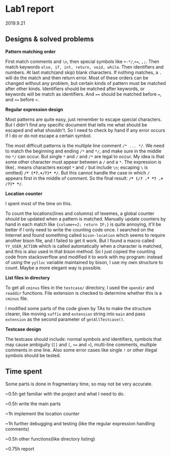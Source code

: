# Lab1 report

2019.9.21

## Designs & solved problems

**Pattern matching order**

First match comments and `\n`, then special symbols like `+-*/`,`<=`, `,;`. Then match keywords `else, if, int, return, void, while`. Then identifiers and numbers. At last match(and skip) blank characters. If nothing matches, a `.` will do the match and then return error. Most of these orders can be changed without any problem, but certain kinds of pattern must be matched after other kinds. Identifiers should be matched after keywords, or keywords will be match as identifiers. And `==` should be matched before `=`, and `<=` before `<`. 

**Regular expression design**

Most patterns are quite easy, just remember to escape special characters. But I didn't find any specific document that tells me what should be escaped and what shouldn't. So I need to check by hand if any error occurs if I do or do not escape a certain symbol. 

The most difficult patterns is the multiple line comment `/* ... */`. We need to match the beginning and ending `/*` and `*/`, and make sure in the middle no `*/` can occur. But single `*` and `/` and `/*` are legal to occur. My idea is that some other character must appear between a `/` and a `*`. The expression is like(`.` means characters except `*` and `/` but include `\n`; escaping `\` is omitted) **`/* (*?.+/?)* */`**. But this cannot handle the case in which `/` appears first in the middle of comment. So the final result: **`/* (/? .* *? .+ /?)* */`**. 

**Location counter**

I spent most of the time on this. 

To count the locations(lines and columns) of lexemes, a global counter should be updated when a pattern is matched. Manually update counters by hand in each match like `{colume+=2; return IF;}` is quite annoying, it'll be better if I only need to write the counting code once. I searched on the Internet and found something called `bison-location` which seems to require another bison file, and I failed to get it work. But I found a macro called `YY_USER_ACTION` which is called automatically when a character is matched, and this is also used in that bison method. So I just copied the counting code from stackoverflow and modified it to work with my program: instead of using the `yylloc` variable maintained by bison, I use my own structure to count. Maybe a more elegant way is possible. 

**List files in directory**

To get all `cminus` files in the `testcase/` directory, I used the `opendir` and `readdir` functions. File extension is checked to determine whether this is a `cminus` file. 

I modified some parts of the code given by TAs to make the structure clearer, like moving `suffix` and `extension` string into `main` and pass `extension` as the second parameter of `getAllTestcase()`. 

**Testcase design**

The testcase should include: normal symbols and identifiers, symbols that may cause ambiguity (`[]` and `[`, `<=` and `<`), multi-line comments, multiple comments in one line. Also some error cases like single `!` or other illegal symbols should be tested. 

## Time spent

Some parts is done in fragmentary time, so may not be very accurate.

~0.5h get familiar with the project and what I need to do. 

~0.5h write the main parts

~1h implement the location counter

~1h further debugging and testing (like the regular expression handling comments)

~0.5h other functions(like directory listing)

~0.75h report



